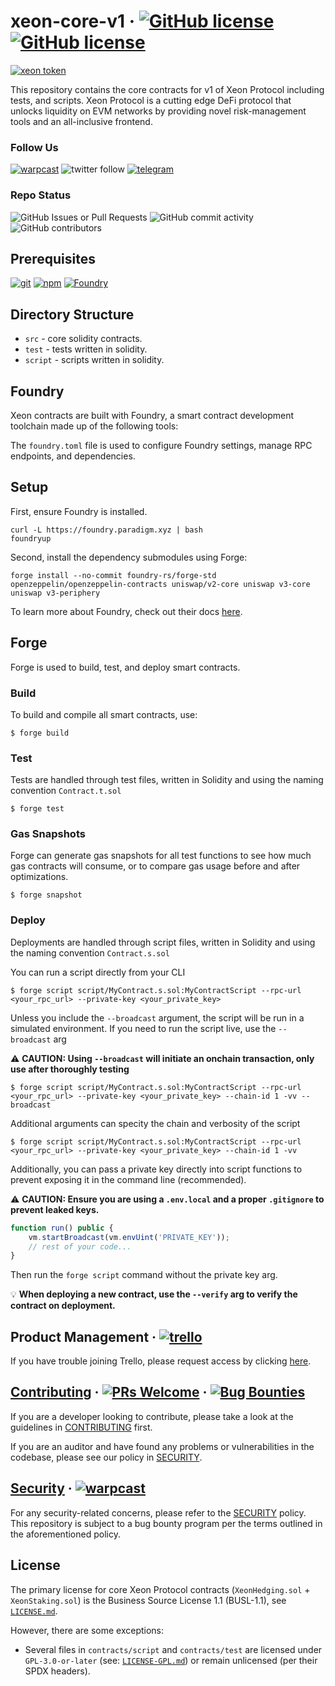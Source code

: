 # xeon-core-v1 &middot; [![GitHub license](https://img.shields.io/badge/core_license-BUSL_1.1-blue.svg)](https://github.com/xeon-protocol/xeon-v1/blob/main/LICENSE) [![GitHub license](https://img.shields.io/badge/incl_license-GPL_3.0-blue.svg)](https://github.com/xeon-protocol/xeon-v1/blob/main/LICENSE-GPL.md)

[![xeon token](https://img.shields.io/badge/$XEON-0x8d65a2eaBDE4B31cbD7E43F27E47559d1CCec86c-8429c6.svg?logo=ethereum)](https://app.uniswap.org/explore/tokens/ethereum/0x8d65a2eabde4b31cbd7e43f27e47559d1ccec86c?chain=mainnet)

This repository contains the core contracts for v1 of Xeon Protocol including tests, and scripts. Xeon Protocol is a cutting edge DeFi protocol that unlocks liquidity on EVM networks by providing novel risk-management tools and an all-inclusive frontend.

### Follow Us

[![warpcast](https://img.shields.io/badge/Follow_@xeonprotocol-FFFFFF.svg?logo=farcaster)](https://warpcast.com/xeonprotocol) ![twitter follow](https://img.shields.io/twitter/follow/xeonprotocol) [![telegram](https://img.shields.io/badge/join_telegram-FFFFFF.svg?logo=telegram)](https://t.me/XeonProtocolPortal)

### Repo Status

![GitHub Issues or Pull Requests](https://img.shields.io/github/issues/xeon-protocol/xeon-v1) ![GitHub commit activity](https://img.shields.io/github/commit-activity/m/xeon-protocol/xeon-v1) ![GitHub contributors](https://img.shields.io/github/contributors/xeon-protocol/xeon-v1)

## Prerequisites

[![git](https://img.shields.io/badge/git-any-darkgreen)](https://git-scm.com/downloads) [![npm](https://img.shields.io/badge/npm->=_6-darkgreen)](https://npmjs.com/) [![Foundry](https://img.shields.io/badge/Foundry-v0.2.0-orange)](https://book.getfoundry.sh/)

## Directory Structure

- `src` - core solidity contracts.
- `test` - tests written in solidity.
- `script` - scripts written in solidity.

## Foundry

Xeon contracts are built with Foundry, a smart contract development toolchain made up of the following tools:

The `foundry.toml` file is used to configure Foundry settings, manage RPC endpoints, and dependencies.

## Setup

First, ensure Foundry is installed.

```shell
curl -L https://foundry.paradigm.xyz | bash
foundryup
```

Second, install the dependency submodules using Forge:

```shell
forge install --no-commit foundry-rs/forge-std openzeppelin/openzeppelin-contracts uniswap/v2-core uniswap v3-core uniswap v3-periphery
```

To learn more about Foundry, check out their docs [here](https://book.getfoundry.sh/).

## Forge

Forge is used to build, test, and deploy smart contracts.

### Build

To build and compile all smart contracts, use:

```shell
$ forge build
```

### Test

Tests are handled through test files, written in Solidity and using the naming convention `Contract.t.sol`

```shell
$ forge test
```

### Gas Snapshots

Forge can generate gas snapshots for all test functions to see how much gas contracts will consume, or to compare gas usage before and after optimizations.

```shell
$ forge snapshot
```

### Deploy

Deployments are handled through script files, written in Solidity and using the naming convention `Contract.s.sol`

You can run a script directly from your CLI

```shell
$ forge script script/MyContract.s.sol:MyContractScript --rpc-url <your_rpc_url> --private-key <your_private_key>
```

Unless you include the `--broadcast` argument, the script will be run in a simulated environment. If you need to run the script live, use the `--broadcast` arg

⚠️ **CAUTION: Using `--broadcast` will initiate an onchain transaction, only use after thoroughly testing**

```shell
$ forge script script/MyContract.s.sol:MyContractScript --rpc-url <your_rpc_url> --private-key <your_private_key> --chain-id 1 -vv --broadcast
```

Additional arguments can specity the chain and verbosity of the script

```shell
$ forge script script/MyContract.s.sol:MyContractScript --rpc-url <your_rpc_url> --private-key <your_private_key> --chain-id 1 -vv
```

Additionally, you can pass a private key directly into script functions to prevent exposing it in the command line (recommended).

⚠️ **CAUTION: Ensure you are using a `.env.local` and a proper `.gitignore` to prevent leaked keys.**

```js
function run() public {
    vm.startBroadcast(vm.envUint('PRIVATE_KEY'));
    // rest of your code...
}
```

Then run the `forge script` command without the private key arg.

💡 **When deploying a new contract, use the `--verify` arg to verify the contract on deployment.**

## Product Management &middot; [![trello](https://img.shields.io/badge/Trello-855DCD.svg?logo=trello)](https://trello.com/b/mW198hKo/xeon-protocol-board)

If you have trouble joining Trello, please request access by clicking [here](https://trello.com/invite/b/mW198hKo/ATTIc305ea03ad04139d54ef382b7a276d651224A655/xeon-protocol-board).

## [Contributing](https://github.com/xeon-protocol/xeon-v1/blob/main/CONTRIBUTING.md) &middot; [![PRs Welcome](https://img.shields.io/badge/PRs-welcome-darkgreen.svg)](https://github.com/xeon-protocol/xeon-v1/blob/main/CONTRIBUTING.md) &middot; [![Bug Bounties](https://img.shields.io/badge/Bug_Bounties-open-red.svg)](https://github.com/xeon-protocol/xeon-v1/blob/main/SECURITY.md)

If you are a developer looking to contribute, please take a look at the guidelines in [CONTRIBUTING](https://github.com/xeon-protocol/xeon-v1/blob/main/CONTRIBUTING.md) first.

If you are an auditor and have found any problems or vulnerabilities in the codebase, please see our policy in [SECURITY](https://github.com/xeon-protocol/xeon-v1/blob/main/SECURITY.md).

## [Security](https://github.com/xeon-protocol/xeon-v1/blob/main/SECURITY.md) &middot; [![warpcast](https://img.shields.io/badge/contact_dev-FFFFFF.svg?logo=farcaster)](https://warpcast.com/xeonprotocol)

For any security-related concerns, please refer to the [SECURITY](https://github.com/xeon-protocol/xeon-v1/blob/main/SECURITY.md) policy. This repository is subject to a bug bounty program per the terms outlined in the aforementioned policy.

## License

The primary license for core Xeon Protocol contracts (`XeonHedging.sol` + `XeonStaking.sol`) is the Business Source License 1.1 (BUSL-1.1), see [`LICENSE.md`](https://github.com/xeon-protocol/xeon-v1/blob/main/LICENSE.md).

However, there are some exceptions:

- Several files in `contracts/script` and `contracts/test` are licensed under `GPL-3.0-or-later` (see: [`LICENSE-GPL.md`](https://github.com/xeon-protocol/xeon-v1/blob/main/LICENSE-GPL.md)) or remain unlicensed (per their SPDX headers).
